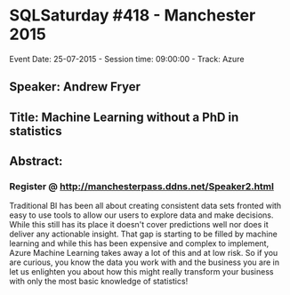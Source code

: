 # SQLSaturday #418 - Manchester 2015
Event Date: 25-07-2015 - Session time: 09:00:00 - Track: Azure
## Speaker: Andrew Fryer
## Title: Machine Learning without a PhD in statistics
## Abstract:
### Register @ http://manchesterpass.ddns.net/Speaker2.html

Traditional BI has been all about creating consistent data sets fronted with easy to use tools to allow our users to explore data and make decisions. While this still has its place it doesn't cover predictions well nor does it deliver any actionable insight. That gap is starting to be filled by machine learning and while this has been expensive and complex to implement, Azure Machine Learning takes away a lot of this and at low risk. So if you are curious, you know the data you work with and the business you are in let us enlighten you about how this might really transform your business with only the most basic knowledge of statistics!
